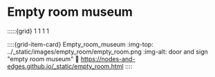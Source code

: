 # Empty room museum


:::::{grid} 1 1 1 1


::::{grid-item-card} Empty_room_museum
:img-top: ../_static/images/empty_room/empty_room.png
:img-alt: door and sign "empty room museum"
:link: https://nodes-and-edges.github.io/_static/empty_room.html
::::